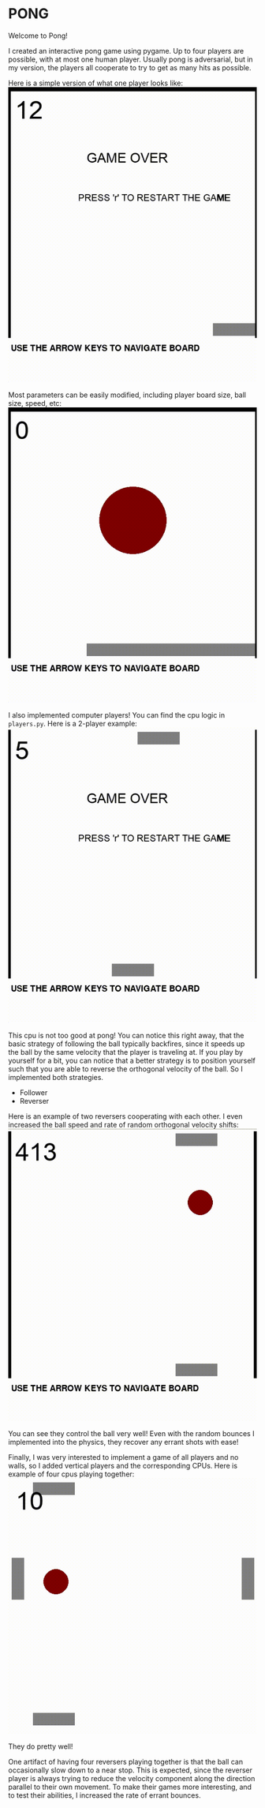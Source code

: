 # PONG

Welcome to Pong!

I created an interactive pong game using pygame.  Up to four players are possible, with at most one human player. Usually pong is adversarial, but in my version, the players all cooperate to try to get as many hits as possible. 

Here is a simple version of what one player looks like:
![](figures/1p_demo.gif)

Most parameters can be easily modified, including player board size, ball size, speed, etc:
![](figures/adjusted_parameters.gif)

I also implemented computer players! You can find the cpu logic in `players.py`. Here is a 2-player example:
![](figures/2p_withcpu_example.gif)

This cpu is not too good at pong! You can notice this right away, that the basic strategy of following the ball typically backfires, since it speeds up the ball by the same velocity that the player is traveling at.  If you play by yourself for a bit, you can notice that a better strategy is to position yourself such that you are able to reverse the orthogonal velocity of the ball. So I implemented both strategies. 

* Follower
* Reverser

Here is an example of two reversers cooperating with each other. I even increased the ball speed and rate of random orthogonal velocity shifts:
![](figures/2cpu_reversers.gif)

You can see they control the ball very well! Even with the random bounces I implemented into the physics, they recover any errant shots with ease!


Finally, I was very interested to implement a game of all players and no walls, so I added vertical players and the corresponding CPUs. Here is example of four cpus playing together:
![](figures/4cpu_example.gif)


They do pretty well!

One artifact of having four reversers playing together is that the ball can occasionally slow down to a near stop. This is expected, since the reverser player is always trying to reduce the velocity component along the direction parallel to their own movement.  To make their games more interesting, and to test their abilities, I increased the rate of errant bounces. 





